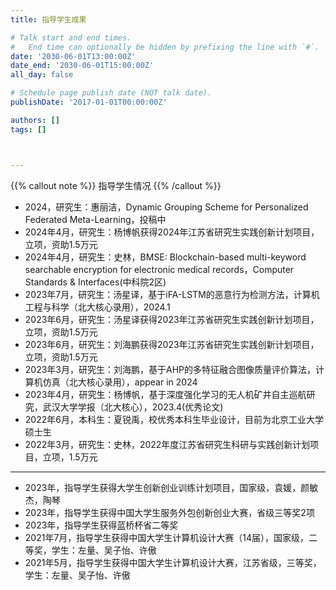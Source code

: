 ```yaml
---
title: 指导学生成果

# Talk start and end times.
#   End time can optionally be hidden by prefixing the line with `#`.
date: '2030-06-01T13:00:00Z'
date_end: '2030-06-01T15:00:00Z'
all_day: false

# Schedule page publish date (NOT talk date).
publishDate: '2017-01-01T00:00:00Z'

authors: []
tags: []



---
```


{{% callout note %}}
指导学生情况
{{% /callout %}}

- 2024，研究生：惠丽洁，Dynamic Grouping Scheme for Personalized Federated Meta-Learning，投稿中
- 2024年4月，研究生：杨博帆获得2024年江苏省研究生实践创新计划项目，立项，资助1.5万元
- 2024年4月，研究生：史林，BMSE: Blockchain-based multi-keyword searchable encryption for electronic medical records，Computer Standards & Interfaces(中科院2区)
- 2023年7月，研究生：汤星译，基于iFA-LSTM的恶意行为检测方法，计算机工程与科学（北大核心录用），2024.1
- 2023年6月，研究生：汤星译获得2023年江苏省研究生实践创新计划项目，立项，资助1.5万元
- 2023年6月，研究生：刘海鹏获得2023年江苏省研究生实践创新计划项目，立项，资助1.5万元
- 2023年3月，研究生：刘海鹏，基于AHP的多特征融合图像质量评价算法，计算机仿真（北大核心录用），appear in 2024
- 2023年4月，研究生：杨博帆，基于深度强化学习的无人机矿井自主巡航研究，武汉大学学报（北大核心），2023.4(优秀论文)
- 2022年6月，本科生：夏锐禹，校优秀本科生毕业设计，目前为北京工业大学硕士生
- 2022年3月，研究生：史林，2022年度江苏省研究生科研与实践创新计划项目，立项，1.5万元

---

- 2023年，指导学生获得大学生创新创业训练计划项目，国家级，袁媛，颜敏杰，陶琴
- 2023年，指导学生获得中国大学生服务外包创新创业大赛，省级三等奖2项
- 2023年，指导学生获得蓝桥杯省二等奖
- 2021年7月，指导学生获得中国大学生计算机设计大赛（14届），国家级，二等奖，学生：左量、吴子怡、许傲
- 2021年5月，指导学生获得中国大学生计算机设计大赛，江苏省级，三等奖，学生：左量、吴子怡、许傲
